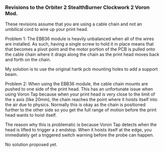 ### Revisions to the Orbiter 2 StealthBurner Clockwork 2 Voron Mod.

These revisions assume that you are using a cable chain and not an umbilical cord to wire up your print head.

Problem 1:
The EBB36 module is heavily unbalanced when all of the wires are installed.  As such, having a single screw to hold it in place means that that becomes a pivot point and the motor portion of the PCB is pulled onto the cable chain where it drags along the chain as the print head moves back and forth on the chain.

My solution is to use the original hartk pcb mounting holes to add a support beam.

Problem 2:
When using the EBB36 module, the cable chain mounts are pushed to one side of the print head.  This has an unfortunate issue when using Voron Tap because when your print head is very close to the limit of the x axis (like 20mm), the chain reaches the point where it hoists itself into the air due to physics.  Normally this is okay as the chain is positioned further to the other side so you get the full range of motion before the print head wants to hoist itself.  

The reason why this is problematic is because Voron Tap detects when the head is lifted to trigger a z endstop.  When it hoists itself at the edge, you immediately get a triggered switch warning before the probe can happen.

No solution proposed yet.

